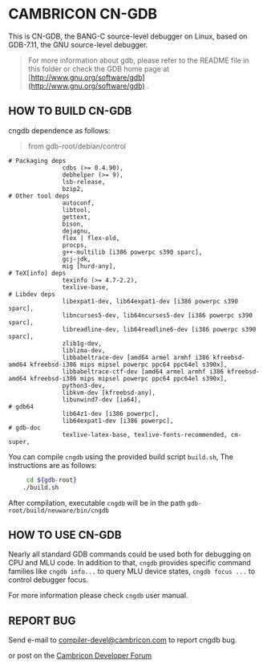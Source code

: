  # CAMBRICON CN-GDB

This is CN-GDB, the BANG-C source-level debugger on Linux, based on GDB-7.11, the GNU source-level debugger.

> For more information about gdb, please refer to the README file in this folder or check the GDB home page at [http://www.gnu.org/software/gdb](http://www.gnu.org/software/gdb) .

## HOW TO BUILD CN-GDB

cngdb dependence as follows:

> from gdb-root/debian/control

```
# Packaging deps
               cdbs (>= 0.4.90),
               debhelper (>= 9),
               lsb-release,
               bzip2,
# Other tool deps
               autoconf,
               libtool,
               gettext,
               bison,
               dejagnu,
               flex | flex-old,
               procps,
               g++-multilib [i386 powerpc s390 sparc],
               gcj-jdk,
               mig [hurd-any],
# TeX[info] deps
               texinfo (>= 4.7-2.2),
               texlive-base,
# Libdev deps
               libexpat1-dev, lib64expat1-dev [i386 powerpc s390 sparc],
               libncurses5-dev, lib64ncurses5-dev [i386 powerpc s390 sparc],
               libreadline-dev, lib64readline6-dev [i386 powerpc s390 sparc],
               zlib1g-dev,
               liblzma-dev,
               libbabeltrace-dev [amd64 armel armhf i386 kfreebsd-amd64 kfreebsd-i386 mips mipsel powerpc ppc64 ppc64el s390x],
               libbabeltrace-ctf-dev [amd64 armel armhf i386 kfreebsd-amd64 kfreebsd-i386 mips mipsel powerpc ppc64 ppc64el s390x],
               python3-dev,
               libkvm-dev [kfreebsd-any],
               libunwind7-dev [ia64],
# gdb64
               lib64z1-dev [i386 powerpc],
               lib64expat1-dev [i386 powerpc],
# gdb-doc
               texlive-latex-base, texlive-fonts-recommended, cm-super,
```

You can compile `cngdb` using the provided build script `build.sh`, The instructions are as follows:

```bash
     cd ${gdb-root}
    ./build.sh
```

After compilation, executable `cngdb` will be in the path `gdb-root/build/neuware/bin/cngdb`

## HOW TO USE CN-GDB

Nearly all standard GDB commands could be used both for debugging on CPU and MLU code.
In addition to that, `cngdb` provides specific command families like `cngdb info...` to query MLU device states, `cngdb focus ...` to control debugger focus.

For more information please check `cngdb` user manual.

## REPORT BUG

Send e-mail to [compiler-devel@cambricon.com](compiler-devel@cambricon.com) to report cngdb bug.

or post on the [Cambricon Developer Forum](http://forum.cambricon.com/list-21-1.html)
